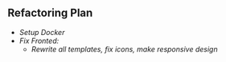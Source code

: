 ## Refactoring Plan
- _Setup Docker_
- _Fix Fronted:_
    - _Rewrite all templates, fix icons, make responsive design_
